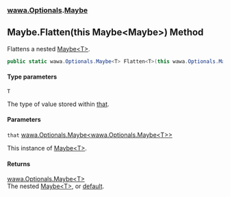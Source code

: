 ### [wawa.Optionals](wawa.Optionals.md 'wawa.Optionals').[Maybe](Maybe.md 'wawa.Optionals.Maybe')

## Maybe.Flatten<T>(this Maybe<Maybe<T>>) Method

Flattens a nested [Maybe&lt;T&gt;](Maybe{T}.md 'wawa.Optionals.Maybe<T>').

```csharp
public static wawa.Optionals.Maybe<T> Flatten<T>(this wawa.Optionals.Maybe<wawa.Optionals.Maybe<T>> that);
```
#### Type parameters

<a name='wawa.Optionals.Maybe.Flatten_T_(thiswawa.Optionals.Maybe_wawa.Optionals.Maybe_T__).T'></a>

`T`

The type of value stored within [that](Maybe.Flatten{T}(Maybe{Maybe{T}}).md#wawa.Optionals.Maybe.Flatten_T_(thiswawa.Optionals.Maybe_wawa.Optionals.Maybe_T__).that 'wawa.Optionals.Maybe.Flatten<T>(this wawa.Optionals.Maybe<wawa.Optionals.Maybe<T>>).that').
#### Parameters

<a name='wawa.Optionals.Maybe.Flatten_T_(thiswawa.Optionals.Maybe_wawa.Optionals.Maybe_T__).that'></a>

`that` [wawa.Optionals.Maybe&lt;](Maybe{T}.md 'wawa.Optionals.Maybe<T>')[wawa.Optionals.Maybe&lt;](Maybe{T}.md 'wawa.Optionals.Maybe<T>')[T](Maybe.Flatten{T}(Maybe{Maybe{T}}).md#wawa.Optionals.Maybe.Flatten_T_(thiswawa.Optionals.Maybe_wawa.Optionals.Maybe_T__).T 'wawa.Optionals.Maybe.Flatten<T>(this wawa.Optionals.Maybe<wawa.Optionals.Maybe<T>>).T')[&gt;](Maybe{T}.md 'wawa.Optionals.Maybe<T>')[&gt;](Maybe{T}.md 'wawa.Optionals.Maybe<T>')

This instance of [Maybe&lt;T&gt;](Maybe{T}.md 'wawa.Optionals.Maybe<T>').

#### Returns
[wawa.Optionals.Maybe&lt;](Maybe{T}.md 'wawa.Optionals.Maybe<T>')[T](Maybe.Flatten{T}(Maybe{Maybe{T}}).md#wawa.Optionals.Maybe.Flatten_T_(thiswawa.Optionals.Maybe_wawa.Optionals.Maybe_T__).T 'wawa.Optionals.Maybe.Flatten<T>(this wawa.Optionals.Maybe<wawa.Optionals.Maybe<T>>).T')[&gt;](Maybe{T}.md 'wawa.Optionals.Maybe<T>')  
The nested [Maybe&lt;T&gt;](Maybe{T}.md 'wawa.Optionals.Maybe<T>'), or [default](https://docs.microsoft.com/en-us/dotnet/csharp/language-reference/keywords/default 'https://docs.microsoft.com/en-us/dotnet/csharp/language-reference/keywords/default').